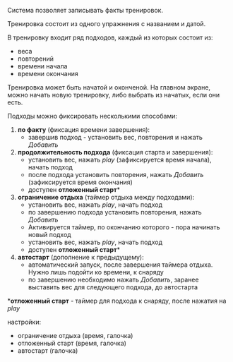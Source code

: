Система позволяет записывать факты тренировок.

Тренировка состоит из одного упражнения с названием и датой.

В тренировку входит ряд подходов, каждый из которых состоит из:

- веса
- повторений
- времени начала
- времени окончания

Тренировка может быть начатой и оконченой.
На главном экране, можно начать новую тренировку, либо выбрать
из начатых, если они есть.

Подходы можно фиксировать несколькими способами:
1. **по факту** (фиксация времени завершения):
    - завершив подход - установить вес, повторения и нажать *Добавить*
2. **продолжительность подхода** (фиксация старта и завершения):
    - установить вес, нажать *play* (зафиксируется время начала), начать подход
    - после подхода установить повторения, нажать *Добавить* (зафиксируется время окончания)
    - доступен **отложенный старт***
3. **ограничение отдыха** (таймер отдыха между подходами):
    - установить вес, нажать *play*, начать подход
    - по завершению подхода установить повторения, нажать *Добавить*
    - Активируется таймер, по окончанию которого - пора начинать новый подход
    - установить вес, нажать *play*, начать подход
    - доступен **отложенный старт***
4. **автостарт** (дополнение к предыдущему):
    - автоматический запуск, после завершения таймера отдыха. Нужно лишь подойти
    ко времени, к снаряду
    - по завершению необходимо нажать *Добавить*, заранее выставить вес
    для следующего подхода, до автостарта

***отложенный старт** - таймер для подхода к снаряду, после нажатия на *play*

настройки:
- ограничение отдыха (время, галочка) 
- отложенный старт (время, галочка)
- автостарт (галочка)